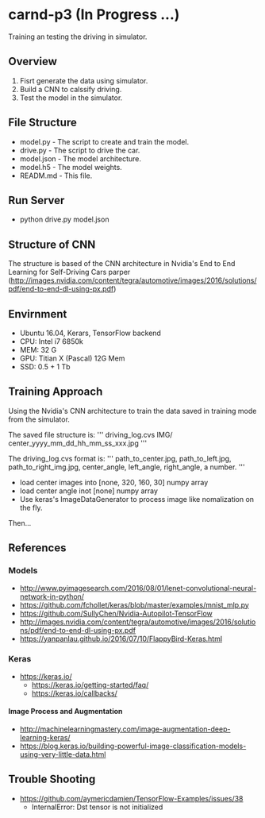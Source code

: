 # carnd-p3 (In Progress ...)
Training an testing the driving in simulator.

## Overview
 1. Fisrt generate the data using simulator.
 2. Build a CNN to calssify driving.
 3. Test the model in the simulator.
 
## File Structure
 * model.py - The script to create and train the model.
 * drive.py - The script to drive the car.
 * model.json - The model architecture.
 * model.h5 - The model weights.
 * READM.md - This file.

## Run Server
 * python drive.py model.json

## Structure of CNN
The structure is based of the CNN architecture in Nvidia's End to End Learning for Self-Driving Cars parper (http://images.nvidia.com/content/tegra/automotive/images/2016/solutions/pdf/end-to-end-dl-using-px.pdf)


## Envirnment
* Ubuntu 16.04, Kerars, TensorFlow backend
* CPU: Intel i7 6850k
* MEM: 32 G
* GPU: Titian X (Pascal) 12G Mem
* SSD: 0.5 + 1 Tb

## Training Approach
Using the Nvidia's CNN architecture to train the data saved in training mode from the simulator.

The saved file structure is:
'''
 driving_log.cvs
 IMG/
   center_yyyy_mm_dd_hh_mm_ss_xxx.jpg
'''

The driving_log.cvs format is:
'''
path_to_center.jpg, path_to_left.jpg, path_to_right_img.jpg, center_angle, left_angle, right_angle, a number.
'''

* load center images into [none, 320, 160, 30] numpy array
* load center angle inot [none] numpy array
* Use keras's ImageDataGenerator to process image like nomalization on the fly. 

Then...


## References
### Models
* http://www.pyimagesearch.com/2016/08/01/lenet-convolutional-neural-network-in-python/
* https://github.com/fchollet/keras/blob/master/examples/mnist_mlp.py
* https://github.com/SullyChen/Nvidia-Autopilot-TensorFlow
* http://images.nvidia.com/content/tegra/automotive/images/2016/solutions/pdf/end-to-end-dl-using-px.pdf
* https://yanpanlau.github.io/2016/07/10/FlappyBird-Keras.html

### Keras
* https://keras.io/
  * https://keras.io/getting-started/faq/
  * https://keras.io/callbacks/

#### Image Process and Augmentation 
* http://machinelearningmastery.com/image-augmentation-deep-learning-keras/
* https://blog.keras.io/building-powerful-image-classification-models-using-very-little-data.html

## Trouble Shooting
* https://github.com/aymericdamien/TensorFlow-Examples/issues/38
  * InternalError: Dst tensor is not initialized
